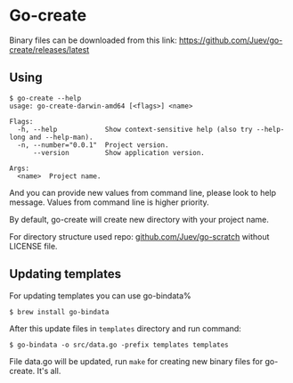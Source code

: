 # Go-create

Binary files can be downloaded from this link:
https://github.com/Juev/go-create/releases/latest

## Using

	$ go-create --help
    usage: go-create-darwin-amd64 [<flags>] <name>

    Flags:
      -h, --help            Show context-sensitive help (also try --help-long and --help-man).
      -n, --number="0.0.1"  Project version.
          --version         Show application version.

    Args:
      <name>  Project name.

And you can provide new values from command line, please look to help message. Values from command line is higher priority.

By default, go-create will create new directory with your project name.

For directory structure used repo: [github.com/Juev/go-scratch](https://github.com/Juev/go-scratch) without LICENSE file.

## Updating templates

For updating templates you can use go-bindata%

    $ brew install go-bindata

After this update files in `templates` directory and run command:

    $ go-bindata -o src/data.go -prefix templates templates

File data.go will be updated, run `make` for creating new binary files for go-create. It's all.
